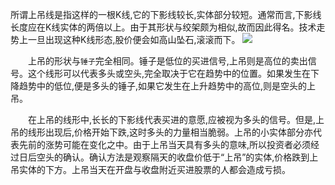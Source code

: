所谓上吊线是指这样的一根K线,它的下影线较长,实体部分较短。通常而言,下影线长度应在K线实体的两倍以上。由于其形状与绞架颇为相似,故而因此得名。技术走势上一旦出现这种K线形态,股价便会如高山坠石,滚滚而下。
![](http://www.net767.com/book/UploadFiles_8829/201104/2011040216071109.gif)

　　上吊的形状与`锤子`完全相同。锤子是低位的买进信号,上吊则是高位的卖出信号。这个线形可以代表多头或空头,完全取决于它在趋势中的位置。如果发生在下降趋势中的低位,便是多头的锤子,如果它发生在上升趋势中的高位,则是空头的上吊。

　　在上吊的线形中,长长的下影线代表买进的意愿,应被视为多头的信号。但是,上吊的线形出现后,价格开始下跌,这时多头的力量相当脆弱。上吊的小实体部分亦代表先前的涨势可能在变化之中。由于上吊当天具有多头的意味,所以投资者必须经过日后空头的确认。确认方法是观察隔天的收盘价低于“上吊”的实体,价格跌到上吊实体的下方。上吊当天在开盘与收盘附近买进股票的人都会造成亏损。